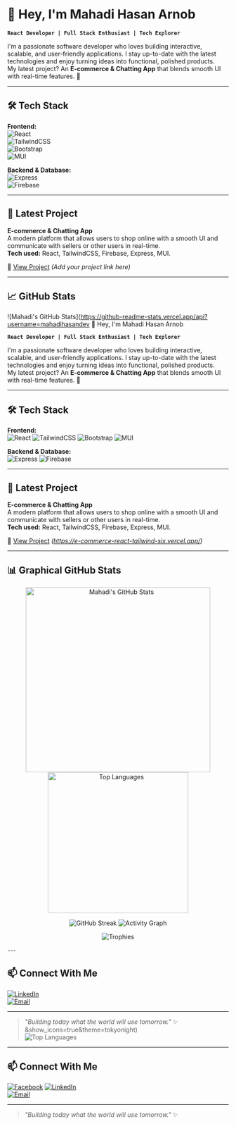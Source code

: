 # 👋 Hey, I'm Mahadi Hasan Arnob

**`React Developer | Full Stack Enthusiast | Tech Explorer`**

I'm a passionate software developer who loves building interactive, scalable, and user-friendly applications. I stay up-to-date with the latest technologies and enjoy turning ideas into functional, polished products.  
My latest project? An **E-commerce & Chatting App** that blends smooth UI with real-time features. 🚀  

---

## 🛠 Tech Stack

**Frontend:**  
![React](https://img.shields.io/badge/React-20232A?logo=react&logoColor=61DAFB)  
![TailwindCSS](https://img.shields.io/badge/Tailwind_CSS-06B6D4?logo=tailwind-css&logoColor=white)  
![Bootstrap](https://img.shields.io/badge/Bootstrap-563D7C?logo=bootstrap&logoColor=white)  
![MUI](https://img.shields.io/badge/MUI-007FFF?logo=mui&logoColor=white)  

**Backend & Database:**  
![Express](https://img.shields.io/badge/Express.js-000?logo=express&logoColor=white)  
![Firebase](https://img.shields.io/badge/Firebase-FFCA28?logo=firebase&logoColor=black)  

---

## 📌 Latest Project
**E-commerce & Chatting App**  
A modern platform that allows users to shop online with a smooth UI and communicate with sellers or other users in real-time.  
**Tech used:** React, TailwindCSS, Firebase, Express, MUI.

🔗 [View Project](#) _(Add your project link here)_

---

## 📈 GitHub Stats

![Mahadi's GitHub Stats](https://github-readme-stats.vercel.app/api?username=mahadihasandev 👋 Hey, I'm Mahadi Hasan Arnob

**`React Developer | Full Stack Enthusiast | Tech Explorer`**

I'm a passionate software developer who loves building interactive, scalable, and user-friendly applications. I stay up-to-date with the latest technologies and enjoy turning ideas into functional, polished products.  
My latest project? An **E-commerce & Chatting App** that blends smooth UI with real-time features. 🚀  

---

## 🛠 Tech Stack

**Frontend:**  
![React](https://img.shields.io/badge/React-20232A?logo=react&logoColor=61DAFB) ![TailwindCSS](https://img.shields.io/badge/Tailwind_CSS-06B6D4?logo=tailwind-css&logoColor=white)  ![Bootstrap](https://img.shields.io/badge/Bootstrap-563D7C?logo=bootstrap&logoColor=white) ![MUI](https://img.shields.io/badge/MUI-007FFF?logo=mui&logoColor=white)  

**Backend & Database:**  
![Express](https://img.shields.io/badge/Express.js-000?logo=express&logoColor=white)  ![Firebase](https://img.shields.io/badge/Firebase-FFCA28?logo=firebase&logoColor=black)  

---

## 📌 Latest Project
**E-commerce & Chatting App**  
A modern platform that allows users to shop online with a smooth UI and communicate with sellers or other users in real-time.  
**Tech used:** React, TailwindCSS, Firebase, Express, MUI.

🔗 [View Project](#) _(https://e-commerce-react-tailwind-six.vercel.app/)_

---

## 📊 Graphical GitHub Stats

<p align="center">
  <!-- Main stats card -->
  <img width="420" alt="Mahadi's GitHub Stats" src="https://github-readme-stats.vercel.app/api?username=YOUR-GITHUB-USERNAME&show_icons=true&theme=tokyonight&hide_border=true&count_private=true" />

  <!-- Top langs -->
  <img width="320" alt="Top Languages" src="https://github-readme-stats.vercel.app/api/top-langs/?username=YOUR-GITHUB-USERNAME&layout=compact&theme=tokyonight&hide_border=true" />
</p>

<p align="center">
  <!-- Contribution streak -->
  <img alt="GitHub Streak" src="https://github-readme-streak-stats.herokuapp.com?user=YOUR-GITHUB-USERNAME&theme=tokyonight&hide_border=true" />

  <!-- Activity graph (commits over time) -->
  <img alt="Activity Graph" src="https://activity-graph.herokuapp.com/graph?username=YOUR-GITHUB-USERNAME&theme=react-dark&area=true&hide_border=true" />
</p>

<p align="center">
  <!-- Trophy card -->
  <img alt="Trophies" src="https://github-profile-trophy.vercel.app/?username=YOUR-GITHUB-USERNAME&theme=onedark&margin-w=10" />
</p>
---

## 📫 Connect With Me

[![LinkedIn](https://img.shields.io/badge/LinkedIn-0A66C2?logo=linkedin&logoColor=white)](https://www.linkedin.com/in/mayhaydi-hasan-b02476259/)  
[![Email](https://img.shields.io/badge/Email-D14836?logo=gmail&logoColor=white)](mayhaydihasan.com@gmail.com)  

---

> _"Building today what the world will use tomorrow."_ ✨
&show_icons=true&theme=tokyonight)  
![Top Languages](https://github-readme-stats.vercel.app/api/top-langs/?username=mahadihasandev&layout=compact&theme=tokyonight)

---

## 📫 Connect With Me

[![Facebook](https://img.shields.io/badge/Facebook-1877F2?logo=facebook&logoColor=white)](https://www.facebook.com/arnob38/)
[![LinkedIn](https://img.shields.io/badge/LinkedIn-0A66C2?logo=linkedin&logoColor=white)](#)  
[![Email](https://img.shields.io/badge/Email-D14836?logo=gmail&logoColor=white)](mailto:youremail@example.com)  

---

> _"Building today what the world will use tomorrow."_ ✨
